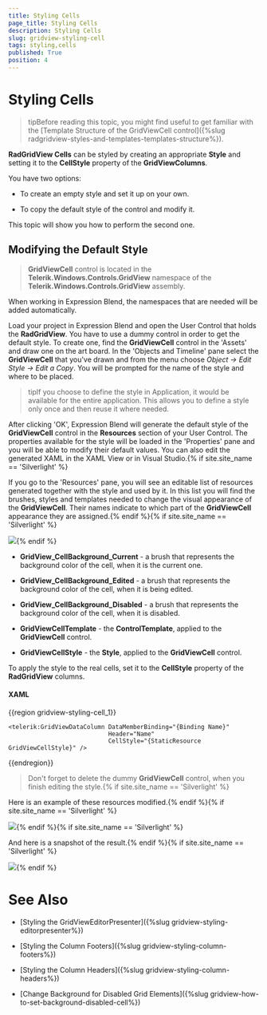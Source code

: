 ```yaml
---
title: Styling Cells
page_title: Styling Cells
description: Styling Cells
slug: gridview-styling-cell
tags: styling,cells
published: True
position: 4
---
```


# Styling Cells



>tipBefore reading this topic, you might find useful to get familiar with the [Template Structure of the GridViewCell control]({%slug radgridview-styles-and-templates-templates-structure%}).

__RadGridView Cells__ can be styled by creating an appropriate __Style__ and setting it to the __CellStyle__ property of the __GridViewColumns__. 

You have two options:

* To create an empty style and set it up on your own.

* To copy the default style of the control and modify it.

This topic will show you how to perform the second one.

## Modifying the Default Style

>__GridViewCell__ control is located in the __Telerik.Windows.Controls.GridView__ namespace of the __Telerik.Windows.Controls.GridView__ assembly.
			  

When working in Expression Blend, the namespaces that are needed will be added automatically.

Load your project in Expression Blend and open the User Control that holds the __RadGridView__. You have to use a dummy control in order to get the default style. To create one, find the __GridViewCell__ control in the 'Assets' and draw one on the art board. In the 'Objects and Timeline' pane select the __GridViewCell__ that you've drawn and from the menu choose *Object -> Edit Style -> Edit a Copy*. You will be prompted for the name of the style and where to be placed.

>tipIf you choose to define the style in Application, it would be available for the entire application. This allows you to define a style only once and then reuse it where needed.

After clicking 'OK', Expression Blend will generate the default style of the __GridViewCell__ control in the __Resources__ section of your User Control. The properties available for the style will be loaded in the 'Properties' pane and you will be able to modify their default values. You can also edit the generated XAML in the XAML View or in Visual Studio.{% if site.site_name == 'Silverlight' %}

If you go to the 'Resources' pane, you will see an editable list of resources generated together with the style and used by it. In this list you will find the brushes, styles and templates needed to change the visual appearance of the __GridViewCell__. Their names indicate to which part of the __GridViewCell__ appearance they are assigned.{% endif %}{% if site.site_name == 'Silverlight' %}

![](images/RadGridView_Styles_and_Templates_Styling_GridViewCell_01.png){% endif %}

* __GridView_CellBackground_Current__ - a brush that represents the background color of the cell, when it is the current one.

* __GridView_CellBackground_Edited__ - a brush that represents the background color of the cell, when it is being edited.

* __GridView_CellBackground_Disabled__ - a brush that represents the background color of the cell, when it is disabled.

* __GridViewCellTemplate__ - the __ControlTemplate__, applied to the __GridViewCell__ control.

* __GridViewCellStyle__ - the __Style__, applied to the __GridViewCell__ control.

To apply the style to the real cells, set it to the __CellStyle__ property of the __RadGridView__ columns.

#### __XAML__

{{region gridview-styling-cell_1}}

	<telerik:GridViewDataColumn DataMemberBinding="{Binding Name}"
                                Header="Name"
                                CellStyle="{StaticResource GridViewCellStyle}" />
{{endregion}}

>Don't forget to delete the dummy __GridViewCell__ control, when you finish editing the style.{% if site.site_name == 'Silverlight' %}

Here is an example of these resources modified.{% endif %}{% if site.site_name == 'Silverlight' %}

![](images/RadGridView_Styles_and_Templates_Styling_GridViewCell_02.png){% endif %}{% if site.site_name == 'Silverlight' %}

And here is a snapshot of the result.{% endif %}{% if site.site_name == 'Silverlight' %}

![](images/RadGridView_Styles_and_Templates_Styling_GridViewCell_03.png){% endif %}

# See Also

 * [Styling the GridViewEditorPresenter]({%slug gridview-styling-editorpresenter%})

 * [Styling the Column Footers]({%slug gridview-styling-column-footers%})

 * [Styling the Column Headers]({%slug gridview-styling-column-headers%})

 * [Change Background for Disabled Grid Elements]({%slug gridview-how-to-set-background-disabled-cell%})
